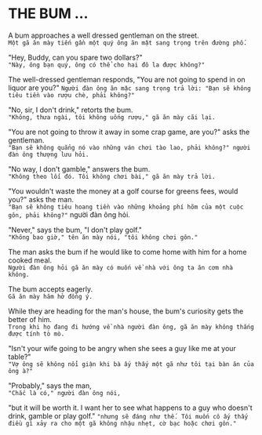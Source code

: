 # THE BUM …

A bum approaches a well dressed gentleman on the street.\
`Một gã ăn mày tiến gần một quý ông ăn mặt sang trọng trên đường phố.`

"Hey, Buddy, can you spare two dollars?"\
`"Này, ông bạn quý, ông có thể cho hai đô la được không?"`

The well-dressed gentleman responds, "You are not going to spend in on liquor are you?"
`Người đàn ông ăn mặc sang trọng trả lời: "Bạn sẽ không tiêu tiền vào rượu chè, phải không?"`

"No, sir, I don't drink," retorts the bum.\
`"Không, thưa ngài, tôi không uống rượu," gã ăn mày cãi lại.`

"You are not going to throw it away in some crap game, are you?" asks the gentleman.\
`"Bạn sẽ không quẳng nó vào những ván chơi tào lao, phải không?" người đàn ông thượng lưu hỏi.`

"No way, I don't gamble," answers the bum.\
`"Không theo lối đó. Tôi không chơi bài," gã ăn mày trả lời.`

"You wouldn't waste the money at a golf course for greens fees, would you?" asks the man.\
`"Bạn sẽ không tiêu hoang tiền vào những khoảng phí hõm của một cuộc gôn, phải không?"` người đàn ông hỏi.

"Never," says the bum, "I don't play golf."\
`"Không bao giờ," tên ăn mày nói, "tôi không chơi gôn."`

The man asks the bum if he would like to come home with him for a home cooked meal.\
`Người đàn ông hỏi gã ăn mày có muốn về nhà với ông ta ăn cơm nhà không.`

The bum accepts eagerly.\
`Gã ăn mày hăm hở đồng ý.`

While they are heading for the man's house, the bum's curiosity gets the better of him.\
`Trong khi họ đang đi hướng về nhà người đàn ông, gã ăn mày không thắng được tính tò mò.`

"Isn't your wife going to be angry when she sees a guy like me at your table?"\
`"Vợ ông sẽ không nổi giận khi bà ấy thấy một gã như tôi tại bàn ăn của ông à?"`

"Probably," says the man,\
`"Chắc là có," người đàn ông nói,`

"but it will be worth it. I want her to see what happens to a guy who doesn't drink, gamble or play golf."
`"nhưng sẽ đáng như thế. Tôi muốn cô ấy thấy điều gì xảy ra cho một gã không nhậu nhẹt, cờ bạc hoặc chơi gôn."`

